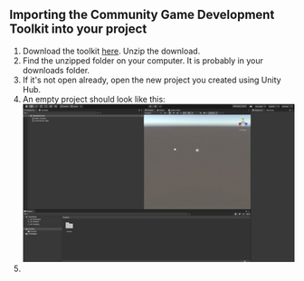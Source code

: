 ## Importing the Community Game Development Toolkit into your project

1. Download the toolkit [here](download.md). Unzip the download.
2. Find the unzipped folder on your computer. It is probably in your downloads folder. 
3. If it's not open already, open the new project you created using Unity Hub.
4. An empty project should look like this:
![](images/emptyproject.jpg)
1. 
